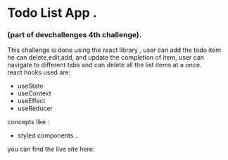 # Todo List App .
### (part of devchallenges 4th challenge).

<div>
This challenge is done using the react library , user can add the todo item he can delete,edit,add, and update the completion of item, user can navigate to different tabs and can delete all the list items at a once.
</div>
<div>
react hooks used are:
    <ul>
        <li>useState</li>
        <li>useContext</li>
        <li>useEffect</li>
        <li>useReducer</li>
    </ul>
concepts like :
    <ul>    
        <li>styled components ..</li>
    </ul>
</div>
<div>
    you can find the live site here:
</div>
